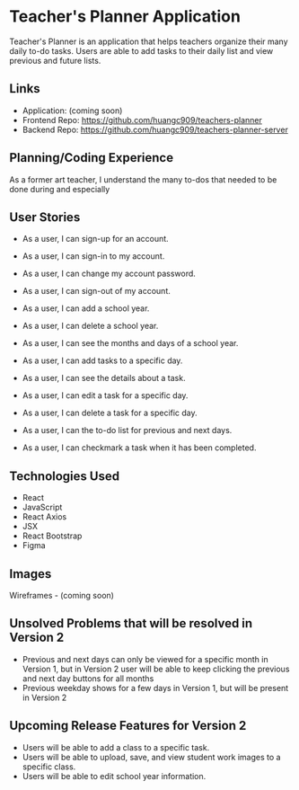 # Teacher's Planner Application
Teacher's Planner is an application that helps teachers organize their many daily to-do tasks. Users are able to add tasks to their daily list and view previous and future lists.

## Links
- Application: (coming soon)
- Frontend Repo: https://github.com/huangc909/teachers-planner
- Backend Repo: https://github.com/huangc909/teachers-planner-server

## Planning/Coding Experience
As a former art teacher, I understand the many to-dos that needed to be done during and especially

## User Stories
- As a user, I can sign-up for an account.
- As a user, I can sign-in to my account.
- As a user, I can change my account password.
- As a user, I can sign-out of my account.

- As a user, I can add a school year.
- As a user, I can delete a school year.
- As a user, I can see the months and days of a school year.
- As a user, I can add tasks to a specific day.
- As a user, I can see the details about a task.
- As a user, I can edit a task for a specific day.
- As a user, I can delete a task for a specific day.
- As a user, I can the to-do list for previous and next days.
- As a user, I can checkmark a task when it has been completed.

## Technologies Used
- React
- JavaScript
- React Axios
- JSX
- React Bootstrap
- Figma

## Images
Wireframes - (coming soon)




## Unsolved Problems that will be resolved in Version 2
- Previous and next days can only be viewed for a specific month in Version 1, but in Version 2 user will be able to keep clicking the previous and next day buttons for all months
- Previous weekday shows for a few days in Version 1, but will be present in Version 2

## Upcoming Release Features for Version 2
- Users will be able to add a class to a specific task.
- Users will be able to upload, save, and view student work images to a specific class.
- Users will be able to edit school year information.
